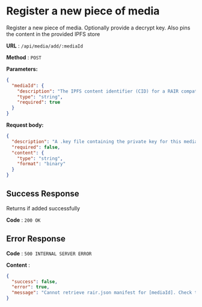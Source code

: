 # Register a new piece of media

Register a new piece of media. Optionally provide a decrypt key. Also pins the content in the provided IPFS store

**URL** : `/api/media/add/:mediaId`

**Method** : `POST`

**Parameters:**

```json
{
  "mediaId": {
    "description": "The IPFS content identifier (CID) for a RAIR compatible media folder. Must contain a rair.json manifest.",
    "type": "string",
    "required": true
  }
}
```

**Request body:**

```json
{
  "description": "A .key file containing the private key for this media stream in binary encoding",
  "required": false,
  "content": {
    "type": "string",
    "format": "binary"
  }
}
```

## Success Response

Returns if added successfully

**Code** : `200 OK`

## Error Response

**Code** : `500 INTERNAL SERVER ERROR`

**Content** :

```json
{
  "success": false,
  "error": true,
  "message": "Cannot retrieve rair.json manifest for [mediaId]. Check the CID is correct and is a folder containing a manifest. [Original error]"
}
```
